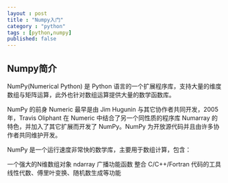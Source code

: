```yaml
---
layout : post
title : "Numpy入门"
category : "python"
tags : [python,numpy]
published: false
---
```


## Numpy简介

NumPy(Numerical Python) 是 Python 语言的一个扩展程序库，支持大量的维度数组与矩阵运算，此外也针对数组运算提供大量的数学函数库。

NumPy 的前身 Numeric 最早是由 Jim Hugunin 与其它协作者共同开发，2005 年，Travis Oliphant 在 Numeric 中结合了另一个同性质的程序库 Numarray 的特色，并加入了其它扩展而开发了 NumPy。NumPy 为开放源代码并且由许多协作者共同维护开发。

NumPy 是一个运行速度非常快的数学库，主要用于数组计算，包含：

一个强大的N维数组对象 ndarray
广播功能函数
整合 C/C++/Fortran 代码的工具
线性代数、傅里叶变换、随机数生成等功能
